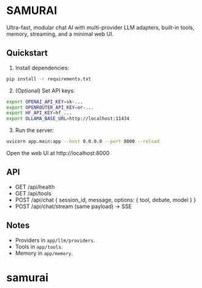 SAMURAI
=====

Ultra-fast, modular chat AI with multi-provider LLM adapters, built-in tools, memory, streaming, and a minimal web UI.

Quickstart
---------

1. Install dependencies:

```bash
pip install -r requirements.txt
```

2. (Optional) Set API keys:

```bash
export OPENAI_API_KEY=sk-...
export OPENROUTER_API_KEY=or-...
export HF_API_KEY=hf_...
export OLLAMA_BASE_URL=http://localhost:11434
```

3. Run the server:

```bash
uvicorn app.main:app --host 0.0.0.0 --port 8000 --reload
```

Open the web UI at http://localhost:8000

API
---

- GET /api/health
- GET /api/tools
- POST /api/chat { session_id, message, options: { tool, debate, model } }
- POST /api/chat/stream (same payload) -> SSE

Notes
-----

- Providers in `app/llm/providers`.
- Tools in `app/tools`.
- Memory in `app/memory`.
# samurai